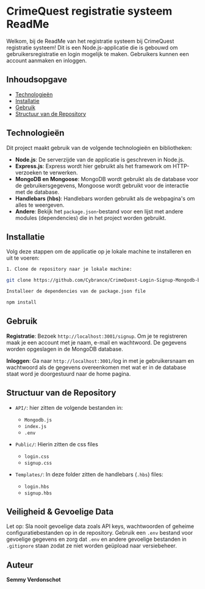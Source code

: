 # CrimeQuest registratie systeem ReadMe

Welkom, bij de ReadMe van het registratie systeem bij CrimeQuest registratie systeem! Dit is een Node.js-applicatie die is gebouwd om gebruikersregistratie en login mogelijk te maken. Gebruikers kunnen een account aanmaken en inloggen.

## Inhoudsopgave

- [Technologieën](#technologieën)
- [Installatie](#installatie)
- [Gebruik](#gebruik)
- [Structuur van de Repository](#structuur-van-de-repository)

## Technologieën

Dit project maakt gebruik van de volgende technologieën en bibliotheken:

- **Node.js**: De serverzijde van de applicatie is geschreven in Node.js.
- **Express.js**: Express wordt hier gebruikt als het framework om HTTP-verzoeken te verwerken.
- **MongoDB en Mongoose**: MongoDB wordt gebruikt als de database voor de gebruikersgegevens,
  Mongoose wordt gebruikt voor de interactie met de database.
- **Handlebars (hbs)**: Handlebars worden gebruikt als de webpagina's om alles te weergeven.
- **Andere**: Bekijk het `package.json`-bestand voor een lijst met andere modules (dependencies) die in het project worden gebruikt.

## Installatie

Volg deze stappen om de applicatie op je lokale machine te installeren en uit te voeren:

```bash
1. Clone de repository naar je lokale machine:

git clone https://github.com/Cybrance/CrimeQuest-Login-Signup-Mongodb-bcrypt

Installeer de dependencies van de package.json file

npm install
```

## Gebruik

**Registratie**: Bezoek `http://localhost:3001/signup`. Om je te registreren maak je een account met je naam, e-mail en wachtwoord. De gegevens worden opgeslagen in de MongoDB database.

**Inloggen**: Ga naar `http://localhost:3001/`log in met je gebruikersnaam en wachtwoord als de gegevens overeenkomen met wat er in de database staat word je doorgestuurd naar de home pagina.

## Structuur van de Repository

- `API/`: hier zitten de volgende bestanden in:

  - `Mongodb.js`
  - `index.js`
  - `.env`
    

- `Public/`: Hierin zitten de css files

  - `login.css`
  - `signup.css`

- `Templates/`: In deze folder zitten de handlebars (`.hbs`) files:
  - `login.hbs`
  - `signup.hbs`

## Veiligheid & Gevoelige Data

Let op: Sla nooit gevoelige data zoals API keys, wachtwoorden of geheime configuratiebestanden op in de repository. Gebruik een `.env` bestand voor gevoelige gegevens en zorg dat `.env` en andere gevoelige bestanden in `.gitignore` staan zodat ze niet worden geüpload naar versiebeheer.

## Auteur

**Semmy Verdonschot**
